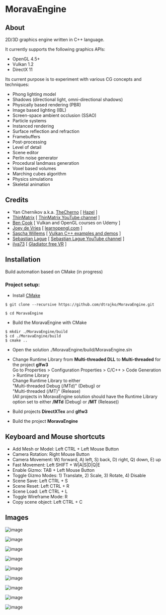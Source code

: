 # MoravaEngine

## About
2D/3D graphics engine written in C++ language.

It currently supports the following graphics APIs:

- OpenGL 4.5+
- Vulkan 1.2
- DirectX 11

Its current purpose is to experiment with various CG concepts and techniques:

* Phong lighting model
* Shadows (directional light, omni-directional shadows)
* Physically based rendering (PBR)
* Image based lighting (IBL)
* Screen-space ambient occlusion (SSAO)
* Particle systems
* Instanced rendering
* Surface reflection and refraction
* Framebuffers
* Post-processing
* Level of detail
* Scene editor
* Perlin noise generator
* Procedural landmass generation
* Voxel based volumes
* Marching cubes algorithm
* Physics simulations
* Skeletal animation

## Credits
* Yan Chernikov a.k.a. <a href="https://twitter.com/thecherno" target="_blank">TheCherno</a> [ <a href="https://github.com/TheCherno/Hazel" target="_blank">Hazel</a> ]
* <a href="https://twitter.com/ThinMatrix/" target="_blank">ThinMatrix</a> [ <a href="https://www.youtube.com/user/ThinMatrix" target="_blank">ThinMatrix YouTube channel</a> ]
* <a href="https://www.udemy.com/user/ben-cook-19/" target="_blank">Ben Cook</a> [ Vulkan and OpenGL courses on Udemy ]
* <a href="https://twitter.com/JoeyDeVriez" target="_blank">Joey de Vries</a> [ <a href="https://learnopengl.com/" target="_blank">learnopengl.com</a> ]
* <a href="https://twitter.com/SaschaWillems2" target="_blank">Sascha Willems</a> [ <a href="https://github.com/SaschaWillems/Vulkan" target="_blank">Vulkan C++ examples and demos</a> ]
* <a href="https://twitter.com/sebastianlague" target="_blank">Sebastian Lague</a> [ <a href="https://www.youtube.com/c/SebastianLague" target="_blank">Sebastian Lague YouTube channel</a> ]
* <a href="https://www.cgtrader.com/ilya73" target="_blank">ilya73</a> [ <a href="https://www.cgtrader.com/free-3d-models/character/man/gladiator-7ac625db-88c2-46ed-a2f1-182fd1f79739" target="_blank">Gladiator free VR</a> ]

<!-- Installation & setup -->

## Installation
Build automation based on CMake (in progress)

### Project setup:

* Install <a href="https://cmake.org/download/" target="_blank">CMake</a>

```
$ git clone --recursive https://github.com/dtrajko/MoravaEngine.git
```
```
$ cd MoravaEngine
```
* Build the MoravaEngine with CMake
```
$ mkdir ./MoravaEngine/build
$ cd ./MoravaEngine/build
$ cmake ..
```
* Open the solution ./MoravaEngine/build/MoravaEngine.sln

* Change Runtime Library from **Multi-threaded DLL** to **Multi-threaded** for the project **glfw3**  
Go to Properties > Configuration Properties > C/C++ > Code Generation > Runtime Library  
Change Runtime Library to either  
"Multi-threaded Debug (/MTd)" (Debug) or  
"Multi-threaded (/MT)" (Release)  
(All projects in MoravaEngine solution should have the Runtime Library option set to either **/MTd** (Debug) or **/MT** (Release))

* Build projects **DirectXTex** and **glfw3**

* Build the project **MoravaEngine**  


<!--

* Open solution vendor/DirectXTex/DirectXTex.sln in Visual Studio.
- For projects DirectXTex, texassemble, texconv, texdiag
set Properties > Configuration Properties > C/C++ > Code Generation > Runtime Library
  Debug: Multi-threaded Debug (/MTd)
  Release: Multi-threaded (/MT)
- Build projects DirectXTex, texassemble, texconv, texdiag.


* Open solution vendor/cross-platform/glfw/GLFW.sln in Visual Studio.
- For project glfw
set Properties > Configuration Properties > C/C++ > Code Generation > Runtime Library
  Debug: Multi-threaded Debug (/MTd)
  Release: Multi-threaded (/MT)
- Build project glfw

* Build assimp with CMake
```
$ cd ./vendor/cross-platform/assimp
$ cmake .
```
* Install GLFW
```
$ cd ./vendor/cross-platform/glfw
$ cmake .
$ cmake --build .
```
* Build shaderc - use python to run
```
$ python ./vendor/cross-platform/shaderc/utils/git-sync-deps
```
* Build shaderc with CMake
```
$ cd ./vendor/cross-platform/shaderc
$ cmake .
```
* Open solution vendor/cross-platform/shaderc/shaderc.sln and build it in Visual Studio.
```
$ cd ./vendor/DirectXTex
$ cmake .
```
* Build yaml-cpp project in MoravaEngine solution in Visual Studio.
* Build all spirv-cross-* projects in MoravaEngine solution in Visual Studio.
* Build BulletCollision project in MoravaEngine solution in Visual Studio.
* Build LinearMath project in MoravaEngine solution in Visual Studio.
* Build BulletDynamics project in MoravaEngine solution in Visual Studio.
-->

<!-- Help section -->

## Keyboard and Mouse shortcuts

* Add Mesh or Model: Left CTRL + Left Mouse Button  
* Camera Rotation: Right Mouse Button  
* Camera Movement: W) forward, A) left, S) back, D) right, Q) down, E) up  
* Fast Movement: Left SHIFT + W|A|S|D|Q|E  
* Enable Gizmo: TAB + Left Mouse Button  
* Toggle Gizmo Modes: 1) Translate, 2) Scale, 3) Rotate, 4) Disable  
* Scene Save: Left CTRL + S  
* Scene Reset: Left CTRL + R  
* Scene Load: Left CTRL + L  
* Toggle Wireframe Mode: R  
* Copy scene object: Left CTRL + C  

<!-- Gallery (images) section -->

## Images

![image](https://raw.githubusercontent.com/dtrajko/MoravaEngine/master/MoravaEngine/Screenshots/2021-09-15_04-36-54.jpg)

![image](https://raw.githubusercontent.com/dtrajko/MoravaEngine/master/MoravaEngine/Screenshots/2021-03-23_07-35-56.jpg)

![image](https://raw.githubusercontent.com/dtrajko/MoravaEngine/master/MoravaEngine/Screenshots/2020-10-14_16-14-02.jpg)

![image](https://raw.githubusercontent.com/dtrajko/MoravaEngine/master/MoravaEngine/Screenshots/2020-10-14_16-23-01.jpg)

![image](https://raw.githubusercontent.com/dtrajko/MoravaEngine/master/MoravaEngine/Screenshots/2020-09-21_03-46-55.jpg)

![image](https://raw.githubusercontent.com/dtrajko/MoravaEngine/master/MoravaEngine/Screenshots/2020-03-19-2106.jpg)

![image](https://raw.githubusercontent.com/dtrajko/MoravaEngine/master/MoravaEngine/Screenshots/2020-03-18-0101.jpg)

![image](https://raw.githubusercontent.com/dtrajko/MoravaEngine/master/MoravaEngine/Screenshots/2020-08-12_16-53-48.png)

![image](https://raw.githubusercontent.com/dtrajko/MoravaEngine/master/MoravaEngine/Screenshots/2020-07-08_0158.jpg)
